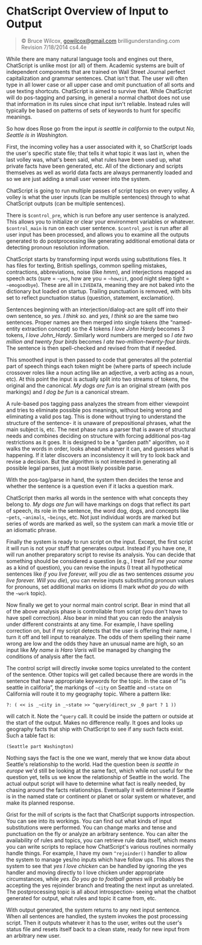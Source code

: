 # ChatScript Overview of Input to Output

>© Bruce Wilcox, gowilcox@gmail.com brilligunderstanding.com
>Revision 7/18/2014 cs4.4e

While there are many natural language tools and engines out there, ChatScript is unlike most (or all) of
them. Academic systems are built of independent components that are trained on Wall Street Journal
perfect capitalization and grammar sentences. Chat isn't that. The user will often type in all lower case
or all upper case and omit punctuation of all sorts and use texting shortcuts. ChatScript is aimed to
survive that. 
While ChatScript will do pos-tagging and parsing, in general a normal chatbot does not
use that information in its rules since chat input isn't reliable. Instead rules will typically be based on
patterns of sets of keywords to hunt for specific meanings.

So how does Rose go from the input _is seattle in california_ to the output _No, Seattle is in
Washington._

First, the incoming volley has a user associated with it, so ChatScript loads the user's specific state file;
that tells it what topic it was last in, when the last volley was, what's been said, what rules have been
used up, what private facts have been generated, etc. All of the dictionary and scripts themselves as
well as world data facts are always permanently loaded and so we are just adding a small user veneer
into the system.

ChatScript is going to run multiple passes of script topics on every volley. A volley is what the user
inputs (can be multiple sentences) through to what ChatScript outputs (can be multiple sentences).

There is `$control_pre`, which is run before any user sentence is analyzed. This allows you to initialize
or clear your environment variables or whatever. 
`$control_main` is run on each user sentence.
`$control_post` is run after all user input has been processed, and allows you to examine all the outputs
generated to do postprocessing like generating additional emotional data or detecting pronoun
resolution information. 

ChatScript starts by transforming input words using substitutions files. It has files for texting, British
spellings, common spelling mistakes, contractions, abbreviations, noise (like _hmm_), and interjections
mapped as speech acts (sure = `~yes`, how are you = `~howzit`, good night sleep tight = `~emogoodbye`).
These are all in `LIVEDATA`, meaning they are not baked into the dictionary but loaded on startup.
Trailing punctuation is removed, with bits set to reflect punctuation status (question, statement,
exclamation).

Sentences beginning with an interjection/dialog-act are split off into their own sentence, so
_yes. I think so._ and _yes, I think so_ are the same two sentences. 
Proper names are then merged into single tokens (the “named-entity extraction concept) so the 4 tokens _I love John Hardy_ becomes 3 tokens, _I love John_Hardy_. 
Similarly word numbers are merged so _I ate two million and twenty
four birds_ becomes _I ate two-million-twenty-four birds_. 
The sentence is then spell-checked and revised from that if needed.

This smoothed input is then passed to code that generates all the potential part of speech things each
token might be (where parts of speech include crossover roles like a noun acting like an adjective, a
verb acting as a noun, etc). At this point the input is actually split into two streams of tokens, the
original and the canonical. _My dogs are fun_ is an original stream (with pos markings) and _I dog be
fun_ is a canonical stream. 


A rule-based pos tagging pass analyzes the stream from either viewpoint and tries to eliminate possible
pos meanings, without being wrong and eliminating a valid pos tag. This is done without trying to
understand the structure of the sentence- it is unaware of prepositional phrases, what the main subject
is, etc. The next phase runs a parser that is aware of structural needs and combines deciding on
structure with forcing additional pos-tag restrictions as it goes. It is designed to be a "garden path"
algorithm, so it walks the words in order, looks ahead whatever it can, and guesses what is happening.
If it later discovers an inconsistency it will try to look back and revise a decision. But the algorithm is
not interested in generating all possible legal parses, just a most likely possible parse.

With the pos-tag/parse in hand, the system then decides the tense and whether the sentence is a
question even if it lacks a question mark.

ChatScript then marks all words in the sentence with what concepts they belong to. _My dogs are fun_
will have markings on dogs that reflect its part of speech, its role in the sentence, the word dog, dogs,
and concepts like `~pets`, `~animals`, `~beings`, etc. Not just individual words are marked but series of
words are marked as well, so the system can mark a movie title or an idiomatic phrase.


Finally the system is ready to run script on the input. Except, the first script it will run is not your stuff
that generates output. Instead if you have one, it will run another preparatory script to revise its
analysis. You can decide that something should be considered a question (e.g., I treat _Tell me your
name_ as a kind of question), you can revise the inputs (I treat all hypothetical sentences like _if you
live forever, will you die_ as two sentences _assume you live forever. Will you die_), you can revise
inputs substituting pronoun values for pronouns, set additional marks on idioms (I mark _what do you
do_ with the `~work` topic). 

Now finally we get to your normal main control script. Bear in mind that all of the above analysis
phase is controllable from script (you don't have to have spell correction). Also bear in mind that you
can redo the analysis under different constraints at any time. For example, I have spelling correction
on, but if my script detects that the user is offering their name, I turn it off and tell input to reanalyze.
The odds of them spelling their name wrong are low and the odds they have an unusual name are high,
so an input like _My name is Haro Varis_ will be managed by changing the conditions of analysis after
the fact.

The control script will directly invoke some topics unrelated to the content of the sentence. Other topics
will get called because there are words in the sentence that have appropriate keywords for the topic. In
the case of “is seattle in califoria”, the markings of `~city` on Seattle and `~state` on California will route
it to my geography topic. Where a pattern like:
```
?: ( << is _~city in _~state >> ^query(direct_sv _0 part ? 1 ))
```
will catch it. Note the `^query` call. It could be inside the pattern or outside at the start of the output.
Makes no difference really. It goes and looks up geography facts that ship with ChatScript to see if any
such facts exist. Such a table fact is:
```
(Seattle part Washington)
```
Nothing says the fact is the one we want, merely that we know data about Seattle's relationship to the
world. Had the question been _is seattle in europe_ we'd still be looking at the same fact, which while
not useful for the question yet, tells us we know the relationship of Seattle in the world. The actual
output script will have to determine what fact is really needed, by chasing around the facts
relationships. Eventually it will determine if Seattle is in the named state or continent or planet or solar
system or whatever, and make its planned response.

Grist for the mill of scripts is the fact that ChatScript supports introspection. You can see into its
workings. You can find out what kinds of input substitutions were performed. You can change marks
and tense and punctuation on the fly or analyze an arbitrary sentence. 
You can alter the availability of rules and topics, you can retrieve rule data itself, which means you can write scripts to replace how ChatScript's various routines normally handle things. For example, I have my own `^rejoinder()` handler to allow the system to manage yes/no inputs which have follow ups. This allows the system to see that _yes I love chicken_ can be handled by ignoring the yes handler and moving directly to I love chicken
under appropriate circumstances, while _yes. Do you go to football games_ will probably be accepting
the yes rejoinder branch and treating the next input as unrelated. The postprocessing topic is all about
introspection- seeing what the chatbot generated for output, what rules and topic it came from, etc.

With output generated, the system returns to any next input sentence. When all sentences are handled,
the system invokes the post processing script. Then it outputs whatever it has to the user, writes out the
user's status file and resets itself back to a clean state, ready for new input from an arbitrary new user.

